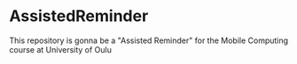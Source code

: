 # AssistedReminder
This repository is gonna be a "Assisted Reminder" for the Mobile Computing course at University of Oulu
